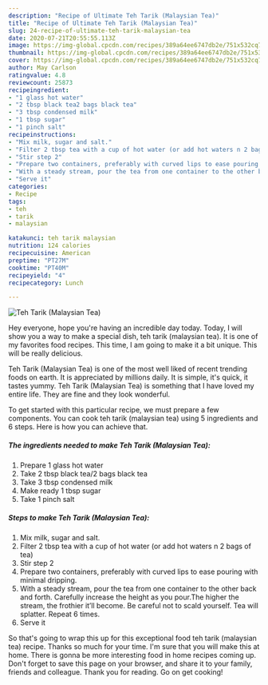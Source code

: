 ```yaml
---
description: "Recipe of Ultimate Teh Tarik (Malaysian Tea)"
title: "Recipe of Ultimate Teh Tarik (Malaysian Tea)"
slug: 24-recipe-of-ultimate-teh-tarik-malaysian-tea
date: 2020-07-21T20:55:55.113Z
image: https://img-global.cpcdn.com/recipes/389a64ee6747db2e/751x532cq70/teh-tarik-malaysian-tea-recipe-main-photo.jpg
thumbnail: https://img-global.cpcdn.com/recipes/389a64ee6747db2e/751x532cq70/teh-tarik-malaysian-tea-recipe-main-photo.jpg
cover: https://img-global.cpcdn.com/recipes/389a64ee6747db2e/751x532cq70/teh-tarik-malaysian-tea-recipe-main-photo.jpg
author: May Carlson
ratingvalue: 4.8
reviewcount: 25873
recipeingredient:
- "1 glass hot water"
- "2 tbsp black tea2 bags black tea"
- "3 tbsp condensed milk"
- "1 tbsp sugar"
- "1 pinch salt"
recipeinstructions:
- "Mix milk, sugar and salt."
- "Filter 2 tbsp tea with a cup of hot water (or add hot waters n 2 bags of tea)"
- "Stir step 2"
- "Prepare two containers, preferably with curved lips to ease pouring with minimal dripping."
- "With a steady stream, pour the tea from one container to the other back and forth. Carefully increase the height as you pour.The higher the stream, the frothier it’ll become. Be careful not to scald yourself. Tea will splatter. Repeat 6 times."
- "Serve it"
categories:
- Recipe
tags:
- teh
- tarik
- malaysian

katakunci: teh tarik malaysian 
nutrition: 124 calories
recipecuisine: American
preptime: "PT27M"
cooktime: "PT40M"
recipeyield: "4"
recipecategory: Lunch

---
```



![Teh Tarik (Malaysian Tea)](https://img-global.cpcdn.com/recipes/389a64ee6747db2e/751x532cq70/teh-tarik-malaysian-tea-recipe-main-photo.jpg)

Hey everyone, hope you're having an incredible day today. Today, I will show you a way to make a special dish, teh tarik (malaysian tea). It is one of my favorites food recipes. This time, I am going to make it a bit unique. This will be really delicious.



Teh Tarik (Malaysian Tea) is one of the most well liked of recent trending foods on earth. It is appreciated by millions daily. It is simple, it's quick, it tastes yummy. Teh Tarik (Malaysian Tea) is something that I have loved my entire life. They are fine and they look wonderful.


To get started with this particular recipe, we must prepare a few components. You can cook teh tarik (malaysian tea) using 5 ingredients and 6 steps. Here is how you can achieve that.

<!--inarticleads1-->

##### The ingredients needed to make Teh Tarik (Malaysian Tea):

1. Prepare 1 glass hot water
1. Take 2 tbsp black tea/2 bags black tea
1. Take 3 tbsp condensed milk
1. Make ready 1 tbsp sugar
1. Take 1 pinch salt




<!--inarticleads2-->

##### Steps to make Teh Tarik (Malaysian Tea):

1. Mix milk, sugar and salt.
1. Filter 2 tbsp tea with a cup of hot water (or add hot waters n 2 bags of tea)
1. Stir step 2
1. Prepare two containers, preferably with curved lips to ease pouring with minimal dripping.
1. With a steady stream, pour the tea from one container to the other back and forth. Carefully increase the height as you pour.The higher the stream, the frothier it’ll become. Be careful not to scald yourself. Tea will splatter. Repeat 6 times.
1. Serve it




So that's going to wrap this up for this exceptional food teh tarik (malaysian tea) recipe. Thanks so much for your time. I'm sure that you will make this at home. There is gonna be more interesting food in home recipes coming up. Don't forget to save this page on your browser, and share it to your family, friends and colleague. Thank you for reading. Go on get cooking!
